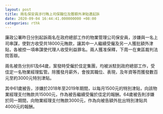 ```yaml
---
layout: post
title: 兩名保安員涉行賄上司保職位及獲額外津貼遭起訴
date: 2020-09-04 16:44:41.000000000 +08:00
categories: rthk
---
```


廉政公署昨日分別起訴兩名在政府總部工作的物業管理公司保安員，涉嫌與一名上司串謀，使對方收受共18000元賄款，讓其中一人繼續受僱及另一人獲批額外津貼，各被控一項串謀使代理人收受利益罪名。兩人獲准保釋，下周一在東區裁判法院答辯。

兩名被告分別61及64歲，案發時受僱於佳定集團，均被派駐到政府總部工作，受佳定一名物業經理監管。除獲發月薪外，會按其職位、表現，及年資等而獲發數百元至約3000元特別津貼。 

其中61歲被告，涉嫌於2018年至2019年期間，以每月1500元的特別津貼，向該物業經理支付賄款共15000元，作為被告繼續受僱於佳定的報酬。64歲被告則涉嫌於同一期間，向物業經理支付賄款3000元，作為向被告額外批出特別津貼共4000元的報酬。
